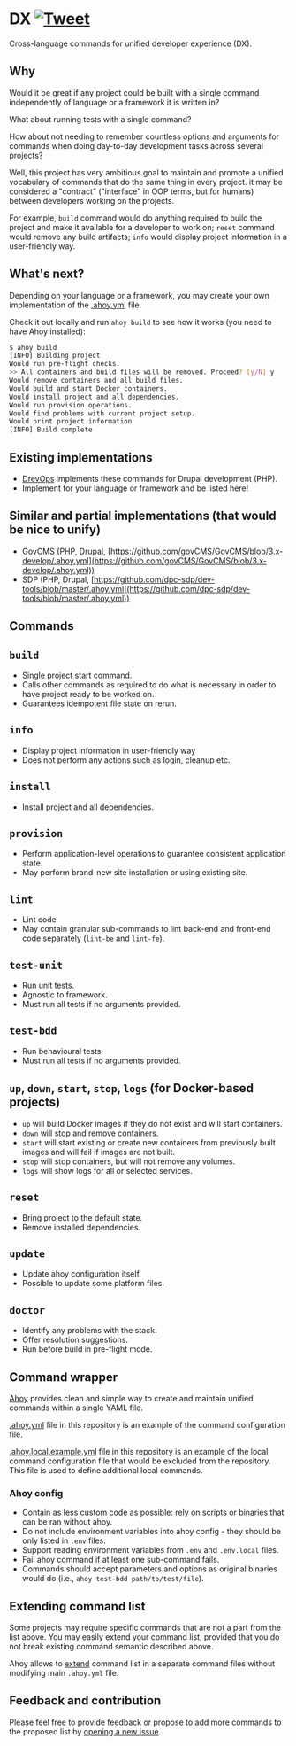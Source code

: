 # DX [![Tweet](https://img.shields.io/twitter/url/http/shields.io.svg?style=social)](https://twitter.com/intent/tweet?button_hashtag=DX&text=Cross-language+commands+for+unified+developer+experience+%28%23DX%29.&url=https://integratedexperts.github.io/dx&via=integratedexperts&hashtags=developerexperience,programming)

Cross-language commands for unified developer experience (DX).

## Why

Would it be great if any project could be built with a single command
independently of language or a framework it is written in?

What about running tests with a single command?

How about not needing to remember countless options and arguments for commands
when doing day-to-day development tasks across several projects?

Well, this project has very ambitious goal to maintain and promote a unified
vocabulary of commands that do the same thing in every project. it may be
considered a "contract" ("interface" in OOP terms, but for humans) between
developers working on the projects.

For example, `build` command would do anything required to build the project
and make it available for a developer to work on; `reset` command would remove
any build artifacts; `info` would display project information in a user-friendly
way.

## What's next?

Depending on your language or a framework, you may create your own
implementation of
the [.ahoy.yml](https://github.com/drevops/dx/blob/master/.ahoy.yml)
file.

Check it out locally and run `ahoy build` to see how it works (you need to have
Ahoy installed):

```bash
$ ahoy build
[INFO] Building project
Would run pre-flight checks.
>> All containers and build files will be removed. Proceed? [y/N] y
Would remove containers and all build files.
Would build and start Docker containers.
Would install project and all dependencies.
Would run provision operations.
Would find problems with current project setup.
Would print project information
[INFO] Build complete
```

## Existing implementations

- [DrevOps](https://drevops.com) implements these commands for Drupal
  development (PHP).
- Implement for your language or framework and be listed here!

## Similar and partial implementations (that would be nice to unify)

- GovCMS (PHP,
  Drupal, [https://github.com/govCMS/GovCMS/blob/3.x-develop/.ahoy.yml](https://github.com/govCMS/GovCMS/blob/3.x-develop/.ahoy.yml))
- SDP (PHP,
  Drupal, [https://github.com/dpc-sdp/dev-tools/blob/master/.ahoy.yml](https://github.com/dpc-sdp/dev-tools/blob/master/.ahoy.yml))

## Commands

## `build`

- Single project start command.
- Calls other commands as required to do what is necessary in order to have
  project ready to be worked on.
- Guarantees idempotent file state on rerun.

## `info`

- Display project information in user-friendly way
- Does not perform any actions such as login, cleanup etc.

## `install`

- Install project and all dependencies.

## `provision`

- Perform application-level operations to guarantee consistent application
  state.
- May perform brand-new site installation or using existing site.

## `lint`

- Lint code
- May contain granular sub-commands to lint back-end and front-end code
  separately (`lint-be` and `lint-fe`).

## `test-unit`

- Run unit tests.
- Agnostic to framework.
- Must run all tests if no arguments provided.

## `test-bdd`

- Run behavioural tests
- Must run all tests if no arguments provided.

## `up`, `down`, `start`, `stop`, `logs` (for Docker-based projects)

- `up` will build Docker images if they do not exist and will start containers.
- `down` will stop and remove containers.
- `start` will start existing or create new containers from previously built
  images and will fail if images are not built.
- `stop` will stop containers, but will not remove any volumes.
- `logs` will show logs for all or selected services.

## `reset`

- Bring project to the default state.
- Remove installed dependencies.

## `update`

- Update ahoy configuration itself.
- Possible to update some platform files.

## `doctor`

- Identify any problems with the stack.
- Offer resolution suggestions.
- Run before build in pre-flight mode.

## Command wrapper

[Ahoy](https://ahoy-cli.readthedocs.io/en/latest/) provides clean and simple way
to create and maintain unified commands within a single YAML file.

[.ahoy.yml](https://github.com/drevops/dx/blob/main/.ahoy.yml) file
in this repository is an example of the command configuration file.

[.ahoy.local.example.yml](https://github.com/drevops/dx/blob/main/.ahoy.local.example.yml)
file in this repository is an example of the local command configuration file
that would be excluded from the repository. This file is used to define
additional local commands.

### Ahoy config

- Contain as less custom code as possible: rely on scripts or binaries that can
  be ran without ahoy.
- Do not include environment variables into ahoy config - they should be only
  listed in `.env` files.
- Support reading environment variables from `.env` and `.env.local` files.
- Fail ahoy command if at least one sub-command fails.
- Commands should accept parameters and options as original binaries would do
  (i.e., `ahoy test-bdd path/to/test/file`).

## Extending command list

Some projects may require specific commands that are not a part from the list
above. You may easily extend your command list, provided that you do not break
existing command semantic described above.

Ahoy allows
to [extend](https://github.com/ahoy-cli/ahoy/wiki#importing-commands-from-other-ahoy-files)
command list in a separate command files without modifying main `.ahoy.yml`
file.

## Feedback and contribution

Please feel free to provide feedback or propose to add more commands to
the proposed list
by [opening a new issue](https://github.com/drevops/dx/issues/new).
